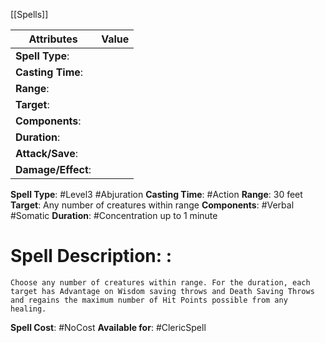 [[Spells]]

| Attributes         | Value |
| ------------------ | ----- |
| **Spell Type**:    |       |
| **Casting Time**:  |       |
| **Range**:         |       |
| **Target**:        |       |
| **Components**:    |       |
| **Duration**:      |       |
| **Attack/Save**:   |       |
| **Damage/Effect**: |       |

**Spell Type**: #Level3 #Abjuration 
**Casting Time**: #Action 
**Range**: 30 feet
**Target**: Any number of creatures within range
**Components**: #Verbal #Somatic 
**Duration**: #Concentration up to 1 minute

# Spell Description: : 
	Choose any number of creatures within range. For the duration, each target has Advantage on Wisdom saving throws and Death Saving Throws and regains the maximum number of Hit Points possible from any healing.

**Spell Cost**: #NoCost 
**Available for**: #ClericSpell 